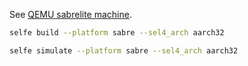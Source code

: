 
See [QEMU sabrelite machine](https://qemu.readthedocs.io/en/latest/system/arm/sabrelite.html).

```bash
selfe build --platform sabre --sel4_arch aarch32
```

```bash
selfe simulate --platform sabre --sel4_arch aarch32
```
